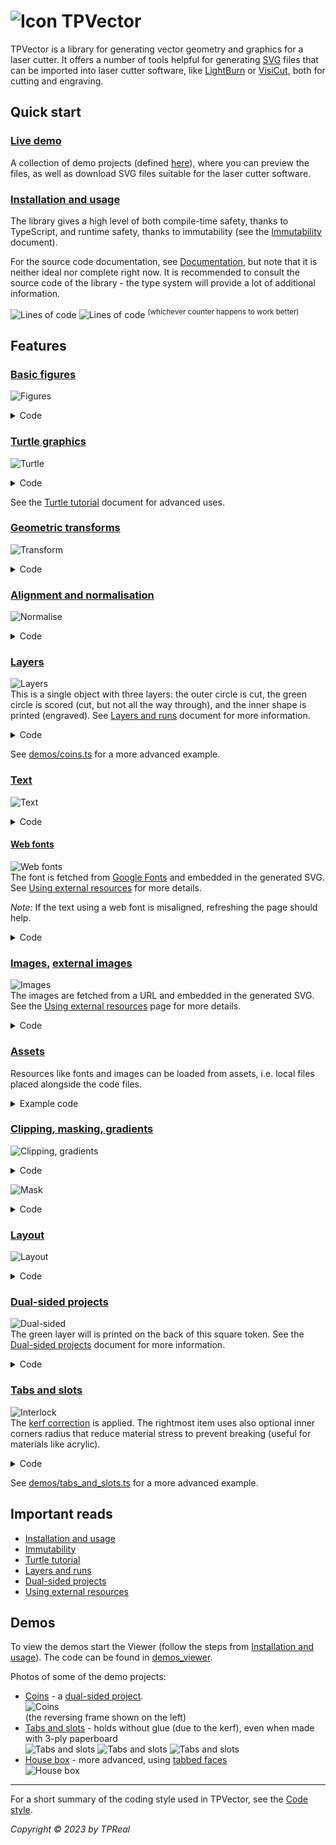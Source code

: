 # ![Icon](wiki/tp_vector_icon_small.png) TPVector

TPVector is a library for generating vector geometry and graphics for a laser
cutter. It offers a number of tools helpful for generating
[SVG](https://pl.wikipedia.org/wiki/Scalable_Vector_Graphics) files that can be
imported into laser cutter software, like
[LightBurn](https://lightburnsoftware.com/) or [VisiCut](https://visicut.org/),
both for cutting and engraving.

## Quick start

### [Live demo](https://htmlpreview.github.io/?https://github.com/TPReal/tp-vector/blob/main/static-demos-viewer/index.html&width=500)

A collection of demo projects (defined [here](src/viewer/demos_viewer.ts)),
where you can preview the files, as well as download SVG files suitable for the
laser cutter software.

### [Installation and usage](wiki/installation_and_usage.md)

The library gives a high level of both compile-time safety, thanks to
TypeScript, and runtime safety, thanks to immutability (see the
[Immutability](wiki/immutability.md) document).

For the source code documentation, see
[Documentation](https://htmlpreview.github.io/?https://github.com/TPReal/tp-vector/blob/main/docs/index.html),
but note that it is neither ideal nor complete right now. It is recommended to
consult the source code of the library - the type system will provide a lot of
additional information.

![Lines of code](https://tokei.rs/b1/github/TPReal/tp-vector?style=flat&label=Total%20lines)
![Lines of code](https://sloc.xyz/github/TPReal/tp-vector) <sup>(whichever
counter happens to work better)</sup>

## Features

### [Basic figures](src/figures.ts)

![Figures](wiki/feature_figures.png)

<details><summary>Code</summary>

<!-- deno-fmt-ignore -->
```ts
gather(
  figures.circle({radius: 3}),
  figures.rectangle({centered: true, side: 3, cornerRadius: 0.5}),
  figures.polygon([0, 0], [1, 1], [-1, 1], [-1, -1], [1, -1]),
  figures.circle({center: [4, 3], radius: 2}),
  figures.ellipse({center: [4, 3], radiusX: 1, radiusY: 2}),
)
```

</details>

### [Turtle graphics](wiki/turtle.md)

![Turtle](wiki/feature_turtle.png)

<details><summary>Code</summary>

<!-- deno-fmt-ignore -->
```ts
Turtle.create()
  .forward(5).arcRight(120, 1).forward(1)
  .arcLeft(180, 1)
  .forward(1).arcLeft(120, 3).forward(5)
```

</details>

See the [Turtle tutorial](wiki/turtle.md) document for advanced uses.

### [Geometric transforms](src/transformable.ts)

![Transform](wiki/feature_transform.png)

<details><summary>Code</summary>

<!-- deno-fmt-ignore -->
```ts
const myObject = gather(
  figures.rectangle({
    centered: true,
    width: 3,
    height: 2,
    cornerRadius: 0.2,
  }),
  figures.circle({
    center: [-1.3, -0.8],
    radius: 0.1,
  }),
);

const pieces = gather(
  myObject,
  myObject.scale(1.5).setAttributes({stroke: "red"}),
  myObject.translate(2, 1).setAttributes({stroke: "blue"}),
  myObject.rotateRight(30).setAttributes({stroke: "green"}),
  myObject.moveDown(1).skewTopToLeft(30).setAttributes({stroke: "orange"}),
);
```

</details>

### [Alignment and normalisation](src/normalise_transform.ts)

![Normalise](wiki/feature_normalise.png)

<details><summary>Code</summary>

<!-- deno-fmt-ignore -->
```ts
const frame = viewBoxFromPartial({width: 3, height: 2});
const pieces = gather(
  figures.rectangle(frame),
  [
    figures.circle()
      .setAttributes({stroke: "red"}),
    figures.rectangle({width: 40, height: 10}).rotateRight(20)
      .setAttributes({stroke: "blue"}),
    figures.rectangle({width: 5, height: 4}).rotateLeft(15)
      .setAttributes({stroke: "green"}),
    Turtle.create()
      .right(10).forward(3).arcLeft(120, 1).forward(5)
      .arcLeft(120, 1).forward(3).closePath()
      .setAttributes({stroke: "orange"}),
  ].map(pc => pc
    .normalise({target: frame, align: "center"})
  ),
);
```

</details>

### [Layers](src/layers.ts)

![Layers](wiki/feature_layers.png)
<br> This is a single object with three layers: the outer circle is cut, the
green circle is scored (cut, but not all the way through), and the inner shape
is printed (engraved). See [Layers and runs](wiki/layers_and_runs.md) document
for more information.

<details><summary>Code</summary>

<!-- deno-fmt-ignore -->
```ts
Sheet.create({
  pieces: gather(
    // Cut this circle:
    figures.circle({radius: 3.4}),
    // Score this circle:
    figures.circle({radius: 3.2}).setLayer("score"),
    // Print this circle with the shape inside:
    gather(
      figures.circle({radius: 3}),
      Turtle.create()
        .curve(t => t.strafeLeft(4), {startSpeed: 4, targetSpeed: 3})
        .curve(t => t.strafeRight(4), {startSpeed: 3, targetSpeed: 4})
        .rotateRight().center()
        .setAttributes({fill: "white"}),
    ).setLayer("print"),
  ),
  // The list of runs and the layers they include.
  // In the comments, the default value of the `layers` parameter.
  runs: [
    {type: "cut", id: "score", /* layers: ["score"], */},
    {type: "print", /* layers: ["print"], */},
    {type: "cut", /* layers: [NO_LAYER, "cut"], */},
  ],
})
```

</details>

See [demos/coins.ts](src/demos/coins.ts) for a more advanced example.

### [Text](src/text.ts)

![Text](wiki/feature_text.png)

<details><summary>Code</summary>

<!-- deno-fmt-ignore -->
```ts
createText("TPVector", {
  font: "monospace",
  size: 5,
  fontAttributes: {bold: true},
  attributes: {
    letterSpacing: "-0.05em",
  },
}).moveUp(0.1).mirrorY()
```

</details>

#### [Web fonts](src/fonts.ts)

![Web fonts](wiki/feature_font.png)
<br> The font is fetched from [Google Fonts](https://fonts.google.com/) and
embedded in the generated SVG. See [Using external resources](wiki/external.md)
for more details.

_Note:_ If the text using a web font is misaligned, refreshing the page should
help.

<details><summary>Code</summary>

<!-- deno-fmt-ignore -->
```ts
createText("TPVector", {
  font: await Font.googleFonts("Parisienne"),
  // Bonus: text path is used.
  textPath: {
    path: Turtle.create().turnBack().circle(3),
    align: "center",
    textAttributes: {
      // Improves letters joining.
      dominantBaseline: "central",
    },
  },
}).setLayer("print")
```

</details>

### [Images](src/images.ts), [external images](wiki/external.md)

![Images](wiki/feature_images.png)
<br> The images are fetched from a URL and embedded in the generated SVG. See
the [Using external resources](wiki/external.md) page for more details.

<details><summary>Code</summary>

<!-- deno-fmt-ignore -->
```ts
const jsLogo = (await Image.fromURL(
  "https://upload.wikimedia.org/wikipedia/commons/thumb/6/6a/JavaScript-logo.png/240px-JavaScript-logo.png"
));
const tsLogo = (await Image.fromURL(
  "https://upload.wikimedia.org/wikipedia/commons/thumb/4/4c/Typescript_logo_2020.svg/240px-Typescript_logo_2020.svg.png"
));
const pieces = gather(
  jsLogo.center().rotateRight(20),
  tsLogo.center().rotateLeft(20).moveRight(180),
);
```

</details>

### [Assets](src/assets.ts)

Resources like fonts and images can be loaded from assets, i.e. local files
placed alongside the code files.

<details><summary>Example code</summary>

<!-- deno-fmt-ignore -->
```ts
const myImage = await Image.fromAsset(import("" + "./my_image.png"));
const myFont = await Font.fromAsset({
  name: "My Font",
  urlAsset: import(`./my_font.woff2`),
});
```

</details>

### [Clipping, masking, gradients](src/def_tools.ts)

![Clipping, gradients](wiki/feature_clip_gradient.png)

<details><summary>Code</summary>

<!-- deno-fmt-ignore -->
```ts
figures.circle()
  // Linear gradient for the fill.
  .useDefTool(createLinearGradient({
    stops: [
      {offset: 0, opacity: 0.6},
      {offset: 0.3, opacity: 0.6},
      {offset: 0.8, opacity: 0},
    ],
    from: [0, 0],
    to: [1, 1],
  }), "fill")
  // Radial gradient for the stroke
  .useDefTool(createRadialGradient({
    stops: [{offset: 0.8, opacity: 1}, {offset: 1, opacity: 0}],
  }), "stroke")
  .setAttributes({strokeWidth: 0.3})
  // Clip with a rectangle.
  .useDefTool(createClipPath(
    figures.rectangle({centered: true, width: 3, height: 1}).rotateLeft(10)
  ))
  .setLayer("print")
```

</details>

![Mask](wiki/feature_mask.png)

<details><summary>Code</summary>

<!-- deno-fmt-ignore -->
```ts
const circles = figures.circle().translate(1, 1).mirrorXY();
const pieces = gather(
  circles
    .useDefTool(Mask
      .excl(figures.circle({
        center: [0.4, 0.4],
        radius: 1.2,
      }))
      .incl(figures.circle({
        center: [0.3, 0.3],
        radius: 0.8,
      }))),
  gather(
    circles
      .setAttributes({fillOpacity: 0.3}),
    circles
      .useDefTool(Mask
        .incl(
          figures.rectangle({
            centered: true,
            width: 1,
            height: 2.5,
            cornerRadius: 0.3,
          }).rotateRight(6),
          {fill: false, stroke: 0.3})),
  ).moveRight(4.1),
).setLayer("print");
```

</details>

### [Layout](src/layouts.ts)

![Layout](wiki/feature_layouts.png)

<details><summary>Code</summary>

<!-- deno-fmt-ignore -->
```ts
// Define some shapes.
const a = figures.circle({radius: 5});
const b = figures.rectangle({side: 10, centered: true}).rotateRight(25);
const c = Turtle.create()
  .forward(4).arcRight(120, 3)
  .forward(4).arcRight(120, 3)
  .forward(4).arcRight(120, 3)
  .center().rotateLeft(10);

const pieces = layouts.row({
  pieces: [

    // Block 1: Repeat figure `c` in a 3 by 3 grid.
    layouts.repeat({
      piece: c,
      rows: 3,
      columns: 3,
    }),

    // Block 2: Three rows of figures, collected in a column.
    // (Default gaps are 1.)
    layouts.pack([
      [a, b, c],
      [c, a, b],
      [b, c, a],
    ]),
    // Or equivalent:
    // layouts.column(
    //   layouts.row(a, b, c),
    //   layouts.row(c, a, b),
    //   layouts.row(b, c, a),
    // ),

    layouts.layout({
      // Iterate over the cells of a 3-dimensional cube.
      // Can have any number of dimensions.
      count: [3, 3, 3],
      // Calculate a piece for the cell of the cube, where
      // `(i, j, k)` is the index of the cell.
      pieceFunc: (i, j, k) =>
        // Select the shape based on `i`.
        [a, b, c][i].center()
          // Set opacity based on `j`.
          .setAttributes({opacity: 1 - 0.3 * j})
          // Scale based on `k`.
          .scale(1 - 0.3 * k)
          // Move it to the right position, based on `i` and `j`.
          .translate(i * 12, j * 12)
    }),

  ].map(pc => pc.center()),
  gap: 5,
});
```

</details>

### [Dual-sided projects](wiki/dual_sided.md)

![Dual-sided](wiki/feature_dual_sided.png)
<br> The green layer will is printed on the back of this square token. See the
[Dual-sided projects](wiki/dual_sided.md) document for more information.

<details><summary>Code</summary>

<!-- deno-fmt-ignore -->
```ts
Sheet.create({
  pieces: [
    figures.rectangle({centered: true, cornerRadius: 0.1}),
    createText("2", {font: "Times New Roman"}).center()
      .flipX().setLayer("print_back"),
    createText("2", {font: "Times New Roman"}).center()
      .setLayer("print"),
  ],
  runs: [
    {type: "print", id: "print_back", side: "back"},
    {type: "print"},
    {type: "cut"},
  ],
});
```

</details>

### [Tabs and slots](src/interlock.ts)

![Interlock](wiki/feature_interlock.png)
<br> The [kerf correction](https://en.wikipedia.org/wiki/Saw#Terminology) is
applied. The rightmost item uses also optional inner corners radius that reduce
material stress to prevent breaking (useful for materials like acrylic).

<details><summary>Code</summary>

<!-- deno-fmt-ignore -->
```ts
// Prepare tabs and slots functions with the specified options.
const {tabs, slots} = turtleInterlock({
  // Calibrated for the given laser and material.
  kerf: kerfUtil.millimeters(0.15, {millimetersPerUnit: 1}),
  materialThickness: 3,
  tabsDir: "left",
  // Slightly rounded corners, to make joining the pieces easier.
  outerCornersRadius: 0.8,
});

// Define the pattern of tabs.
const interlockPattern = TabsPattern.base(5).tab(5).base(10).tab(10);

const pieces = layouts.row(

  Turtle.create()
    .andThen(tabs, {
      pattern: interlockPattern.matchingTabs(),
      // Override the direction.
      options: {tabsDir: "right"},
    })
    .left().forward(10).left().forward(interlockPattern.length())
    .closePath(),

  Turtle.create()
    .andThen(tabs, interlockPattern)
    .right().forward(20).right()
    .andThen(tabs, interlockPattern.reverse())
    .closePath(),

  Turtle.create()
    .branch(slots, {
      pattern: interlockPattern.matchingSlots(),
      // Override some of the options.
      options: {innerCornersRadius: 0.5},
    })
    .right().forward(6).left().forward(interlockPattern.length())
    .left().forward(12).left().forward(interlockPattern.length())
    .closePath(),

);
```

</details>

See [demos/tabs_and_slots.ts](src/demos/tabs_and_slots.ts) for a more advanced
example.

## Important reads

- [Installation and usage](wiki/installation_and_usage.md)
- [Immutability](wiki/immutability.md)
- [Turtle tutorial](wiki/turtle.md)
- [Layers and runs](wiki/layers_and_runs.md)
- [Dual-sided projects](wiki/dual_sided.md)
- [Using external resources](wiki/external.md)

## Demos

To view the demos start the Viewer (follow the steps from
[Installation and usage](wiki/installation_and_usage.md)). The code can be found
in [demos_viewer](src/viewer/demos_viewer.ts).

Photos of some of the demo projects:

- [Coins](src/demos/coins.ts) - a [dual-sided project](wiki/dual_sided.md).
  <br> ![Coins](wiki/demos_coins.jpg)
  <br> (the reversing frame shown on the left)
- [Tabs and slots](src/demos/tabs_and_slots.ts) - holds without glue (due to the
  kerf), even when made with 3-ply paperboard
  <br> ![Tabs and slots](wiki/demos_tas_1.jpg)
  ![Tabs and slots](wiki/demos_tas_2.jpg)
  ![Tabs and slots](wiki/demos_tas_3.jpg)
- [House box](src/demos/house_box.ts) - more advanced, using
  [tabbed faces](src/tabbed_face.ts)
  <br> ![House box](wiki/demos_box.jpg)

---

For a short summary of the coding style used in TPVector, see the
[Code style](wiki/code_style.md).

_Copyright © 2023 by TPReal_
